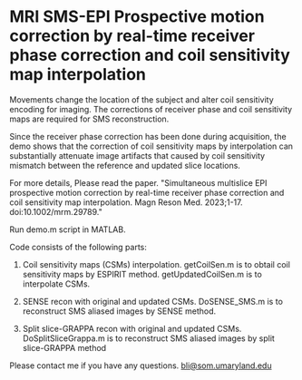 # MRI SMS-EPI Prospective motion correction by real-time receiver phase correction and coil sensitivity map interpolation
Movements change the location of the subject and alter coil sensitivity encoding for imaging. The corrections of receiver phase and coil sensitivity maps are required for SMS reconstruction. 

Since the receiver phase correction has been done during acquisition, the demo shows that the correction of coil sensitivity maps by interpolation can substantially attenuate image artifacts that caused by coil sensitivity mismatch between the reference and updated slice locations.

For more details, Please read the paper. "Simultaneous multislice EPI prospective motion correction by real-time receiver phase correction and coil sensitivity map interpolation. Magn Reson Med. 2023;1-17. doi:10.1002/mrm.29789." 

Run demo.m script in MATLAB.

Code consists of the following parts:   

1. Coil sensitivity maps (CSMs) interpolation. 
  getCoilSen.m is to obtail coil sensitivity maps by ESPIRIT method. 
  getUpdatedCoilSen.m is to interpolate CSMs. 
  
3. SENSE recon with original and updated CSMs.
DoSENSE_SMS.m is to reconstruct SMS aliased images by SENSE method. 

4. Split slice-GRAPPA recon with original and updated CSMs. 
DoSplitSliceGrappa.m is to reconstruct SMS aliased images by split slice-GRAPPA method

Please contact me if you have any questions.
bli@som.umaryland.edu
